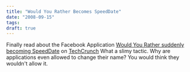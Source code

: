 ```yaml
---
title: "Would You Rather Becomes SpeedDate"
date: "2008-09-15"
tags:
draft: true
---
```


Finally read about the Facebook Application [Would You Rather suddenly becoming SpeedDate](http://feedproxy.google.com/~r/Techcrunch/~3/O3J3gngSvxw/) on [TechCrunch](http://techcrunch.com/.)  What a slimy tactic.  Why are applications even allowed to change their name?  You would think they wouldn't allow it.
